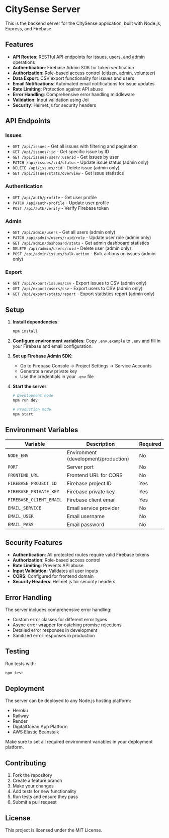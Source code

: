 # CitySense Server

This is the backend server for the CitySense application, built with Node.js, Express, and Firebase.

## Features

- **API Routes**: RESTful API endpoints for issues, users, and admin operations
- **Authentication**: Firebase Admin SDK for token verification
- **Authorization**: Role-based access control (citizen, admin, volunteer)
- **Data Export**: CSV export functionality for issues and users
- **Email Notifications**: Automated email notifications for issue updates
- **Rate Limiting**: Protection against API abuse
- **Error Handling**: Comprehensive error handling middleware
- **Validation**: Input validation using Joi
- **Security**: Helmet.js for security headers

## API Endpoints

### Issues
- `GET /api/issues` - Get all issues with filtering and pagination
- `GET /api/issues/:id` - Get specific issue by ID
- `GET /api/issues/user/:userId` - Get issues by user
- `PATCH /api/issues/:id/status` - Update issue status (admin only)
- `DELETE /api/issues/:id` - Delete issue (admin only)
- `GET /api/issues/stats/overview` - Get issue statistics

### Authentication
- `GET /api/auth/profile` - Get user profile
- `PATCH /api/auth/profile` - Update user profile
- `POST /api/auth/verify` - Verify Firebase token

### Admin
- `GET /api/admin/users` - Get all users (admin only)
- `PATCH /api/admin/users/:uid/role` - Update user role (admin only)
- `GET /api/admin/dashboard/stats` - Get admin dashboard statistics
- `DELETE /api/admin/users/:uid` - Delete user (admin only)
- `POST /api/admin/issues/bulk-action` - Bulk actions on issues (admin only)

### Export
- `GET /api/export/issues/csv` - Export issues to CSV (admin only)
- `GET /api/export/users/csv` - Export users to CSV (admin only)
- `GET /api/export/stats/report` - Export statistics report (admin only)

## Setup

1. **Install dependencies**:
   ```bash
   npm install
   ```

2. **Configure environment variables**:
   Copy `.env.example` to `.env` and fill in your Firebase and email configuration.

3. **Set up Firebase Admin SDK**:
   - Go to Firebase Console → Project Settings → Service Accounts
   - Generate a new private key
   - Use the credentials in your `.env` file

4. **Start the server**:
   ```bash
   # Development mode
   npm run dev
   
   # Production mode
   npm start
   ```

## Environment Variables

| Variable | Description | Required |
|----------|-------------|----------|
| `NODE_ENV` | Environment (development/production) | No |
| `PORT` | Server port | No |
| `FRONTEND_URL` | Frontend URL for CORS | No |
| `FIREBASE_PROJECT_ID` | Firebase project ID | Yes |
| `FIREBASE_PRIVATE_KEY` | Firebase private key | Yes |
| `FIREBASE_CLIENT_EMAIL` | Firebase client email | Yes |
| `EMAIL_SERVICE` | Email service provider | No |
| `EMAIL_USER` | Email username | No |
| `EMAIL_PASS` | Email password | No |

## Security Features

- **Authentication**: All protected routes require valid Firebase tokens
- **Authorization**: Role-based access control
- **Rate Limiting**: Prevents API abuse
- **Input Validation**: Validates all user inputs
- **CORS**: Configured for frontend domain
- **Security Headers**: Helmet.js for security headers

## Error Handling

The server includes comprehensive error handling:
- Custom error classes for different error types
- Async error wrapper for catching promise rejections
- Detailed error responses in development
- Sanitized error responses in production

## Testing

Run tests with:
```bash
npm test
```

## Deployment

The server can be deployed to any Node.js hosting platform:
- Heroku
- Railway
- Render
- DigitalOcean App Platform
- AWS Elastic Beanstalk

Make sure to set all required environment variables in your deployment platform.

## Contributing

1. Fork the repository
2. Create a feature branch
3. Make your changes
4. Add tests for new functionality
5. Run tests and ensure they pass
6. Submit a pull request

## License

This project is licensed under the MIT License.
